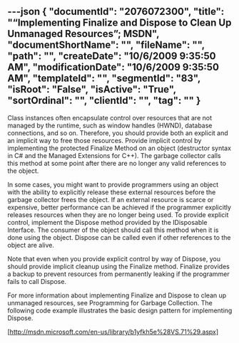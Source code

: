 ---json
{
  "documentId": "2076072300",
  "title": "“Implementing Finalize and Dispose to Clean Up Unmanaged Resources”; MSDN",
  "documentShortName": "",
  "fileName": "",
  "path": "",
  "createDate": "10/6/2009 9:35:50 AM",
  "modificationDate": "10/6/2009 9:35:50 AM",
  "templateId": "",
  "segmentId": "83",
  "isRoot": "False",
  "isActive": "True",
  "sortOrdinal": "",
  "clientId": "",
  "tag": ""
}
---

Class instances often encapsulate control over resources that are not managed by the runtime, such as window handles (HWND), database connections, and so on. Therefore, you should provide both an explicit and an implicit way to free those resources. Provide implicit control by implementing the protected Finalize Method on an object (destructor syntax in C# and the Managed Extensions for C++). The garbage collector calls this method at some point after there are no longer any valid references to the object.

In some cases, you might want to provide programmers using an object with the ability to explicitly release these external resources before the garbage collector frees the object. If an external resource is scarce or expensive, better performance can be achieved if the programmer explicitly releases resources when they are no longer being used. To provide explicit control, implement the Dispose method provided by the IDisposable Interface. The consumer of the object should call this method when it is done using the object. Dispose can be called even if other references to the object are alive.

Note that even when you provide explicit control by way of Dispose, you should provide implicit cleanup using the Finalize method. Finalize provides a backup to prevent resources from permanently leaking if the programmer fails to call Dispose.

For more information about implementing Finalize and Dispose to clean up unmanaged resources, see Programming for Garbage Collection. The following code example illustrates the basic design pattern for implementing Dispose.

[http://msdn.microsoft.com/en-us/library/b1yfkh5e%28VS.71%29.aspx]
